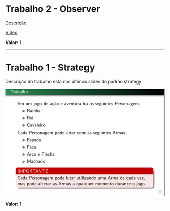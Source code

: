 # Trabalho 2 - Observer

[Descrição](trab_observer.pdf)

[Vídeo](https://youtu.be/-O-PPbFYSxM)

<!--**Prazo:** 30/08-->

**Valor:** 1

<!--**Extra:** +0.5 (se for com interface gráfica)-->

***

# Trabalho 1 - Strategy

Descrição do trabalho está nos últimos slides do padrão strategy

![image](strategy.png)

<!--
* [Slides](https://github.com/IgorAvilaPereira/ppp2024_2sem/raw/main/slides/01_strategy.pdf)

* [Vídeo](https://youtu.be/p_8G8EMuJxg)

**Prazo:** 23/08-->

**Valor:** 1
